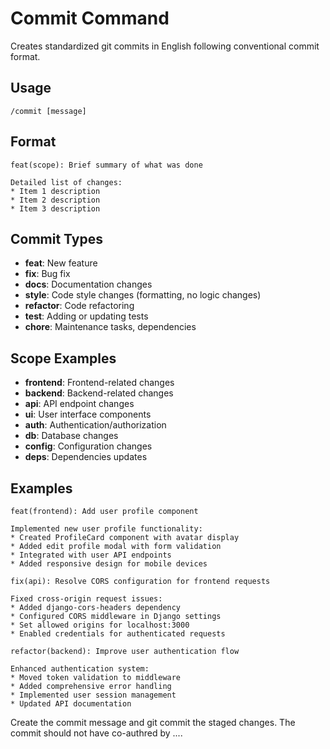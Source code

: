 # Commit Command

Creates standardized git commits in English following conventional commit format.

## Usage

`/commit [message]`

## Format

```text
feat(scope): Brief summary of what was done

Detailed list of changes:
* Item 1 description
* Item 2 description
* Item 3 description
```

## Commit Types

- **feat**: New feature
- **fix**: Bug fix
- **docs**: Documentation changes
- **style**: Code style changes (formatting, no logic changes)
- **refactor**: Code refactoring
- **test**: Adding or updating tests
- **chore**: Maintenance tasks, dependencies

## Scope Examples

- **frontend**: Frontend-related changes
- **backend**: Backend-related changes
- **api**: API endpoint changes
- **ui**: User interface components
- **auth**: Authentication/authorization
- **db**: Database changes
- **config**: Configuration changes
- **deps**: Dependencies updates

## Examples

```text
feat(frontend): Add user profile component

Implemented new user profile functionality:
* Created ProfileCard component with avatar display
* Added edit profile modal with form validation
* Integrated with user API endpoints
* Added responsive design for mobile devices
```

```text
fix(api): Resolve CORS configuration for frontend requests

Fixed cross-origin request issues:
* Added django-cors-headers dependency
* Configured CORS middleware in Django settings
* Set allowed origins for localhost:3000
* Enabled credentials for authenticated requests
```

```text
refactor(backend): Improve user authentication flow

Enhanced authentication system:
* Moved token validation to middleware
* Added comprehensive error handling
* Implemented user session management
* Updated API documentation
```

Create the commit message and git commit the staged changes.
The commit should not have co-authred by ....